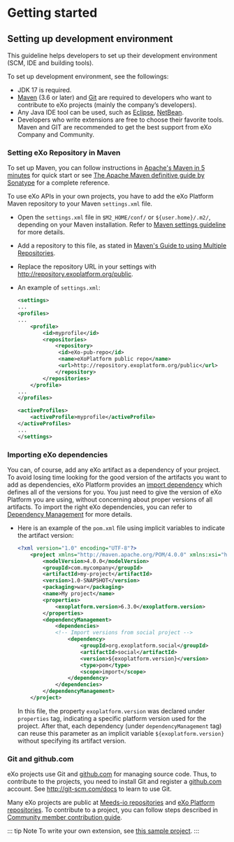 # Getting started

## Setting up development environment

This guideline helps developers to set up their development environment (SCM, IDE and building tools).

To set up development environment, see the followings:

- JDK 17 is required.
- [Maven](https://maven.apache.org/guides/getting-started/maven-in-five-minutes.html) (3.6 or later) and [Git](#git-and-github-com) are required to developers who want to contribute to eXo projects (mainly the company’s developers).
- Any Java IDE tool can be used, such as [Eclipse](https://www.eclipse.org), [NetBean](https://netbeans.org).
- Developers who write extensions are free to choose their favorite tools. Maven and GIT are recommended to get the best support from eXo Company and Community.

### Setting eXo Repository in Maven

To set up Maven, you can follow instructions in [Apache's Maven in 5 minutes](http://maven.apache.org/guides/getting-started/maven-in-five-minutes.html) for quick start or see [The Apache Maven definitive guide by
Sonatype](http://books.sonatype.com/mvnref-book/reference/index.html) for a complete reference.

To use eXo APIs in your own projects, you have to add the eXo Platform Maven repository to your Maven `settings.xml` file.

- Open the `settings.xml` file in `$M2_HOME/conf/` or `${user.home}/.m2/`, depending on your Maven installation. Refer to [Maven settings guideline](http://maven.apache.org/settings.html) for more details.

- Add a repository to this file, as stated in [Maven's Guide to using Multiple Repositories](http://maven.apache.org/guides/mini/guide-multiple-repositories.html).

- Replace the repository URL in your settings with <http://repository.exoplatform.org/public>.

- An example of `settings.xml`:

  ``` xml
  <settings>
  ...
  <profiles>
  ...
      <profile>
          <id>myprofile</id>
          <repositories>
              <repository>
               <id>eXo-pub-repo</id>
               <name>eXoPlatform public repo</name>
               <url>http://repository.exoplatform.org/public</url>
              </repository>
          </repositories>
      </profile>
  ...
  </profiles>
  
  <activeProfiles>
      <activeProfile>myprofile</activeProfile>
  </activeProfiles>
  ...
  </settings>
  ```

### Importing eXo dependencies

You can, of course, add any eXo artifact as a dependency of your project. To avoid losing time looking for the good version of the artifacts you want to add as dependencies, eXo Platform provides an [import
dependency](https://repository.exoplatform.org/content/groups/public/org/exoplatform/social/social/) which defines all of the versions for you. You just need to give the version of eXo Platform you are using, without concerning about proper versions of all artifacts. To import the right eXo dependencies, you can refer to [Dependency Management](http://maven.apache.org/guides/introduction/introduction-to-dependency-mechanism.html#Dependency_Management) for more details.

- Here is an example of the `pom.xml` file using implicit variables to
  indicate the artifact version:

  ``` xml
  <?xml version="1.0" encoding="UTF-8"?>
      <project xmlns="http://maven.apache.org/POM/4.0.0" xmlns:xsi="http://www.w3.org/2001/XMLSchema-instance" xsi:schemaLocation="http://maven.apache.org/POM/4.0.0 http://maven.apache.org/xsd/maven-4.0.0.xsd">
          <modelVersion>4.0.0</modelVersion>
          <groupId>com.mycompany</groupId>  
          <artifactId>my-project</artifactId>
          <version>1.0-SNAPSHOT</version>
          <packaging>war</packaging>
          <name>My project</name>
          <properties>
              <exoplatform.version>6.3.0</exoplatform.version>
          </properties>
          <dependencyManagement>
              <dependencies>
              <!-- Import versions from social project -->
                  <dependency>
                      <groupId>org.exoplatform.social</groupId>
                      <artifactId>social</artifactId>
                      <version>${exoplatform.version}</version>
                      <type>pom</type>
                      <scope>import</scope>
                  </dependency>
              </dependencies>
          </dependencyManagement>
      </project>
  ```

  In this file, the property `exoplatform.version` was declared under `properties` tag, indicating a specific platform version used for the project. After that, each dependency (under `dependencyManagement` tag) can reuse this parameter as an implicit variable `${exoplatform.version}` without specifying its artifact version.

### Git and github.com

eXo projects use Git and [github.com](https://github.com) for managing source code. Thus, to contribute to the projects, you need to install Git and register a [github.com](https://github.com) account. See <http://git-scm.com/docs> to learn to use Git.

Many eXo projects are public at [Meeds-io
repositories](https://github.com/meeds-io/) and [eXo Platform repositories](https://github.com/exoplatform/). To contribute to a project, you can follow steps described in [Community member
contribution guide](http://developer.exoplatform.org/#id-community-contributions).

::: tip Note
To write your own extension, see [this sample project](https://github.com/exo-samples/docs-samples/tree/master/custom-extension).
:::

<!--
## How to contribute on eXo Platform
> 🚧 Work in progress

## Customization Capabilities with eXo Platform
::: warning
🚧🛑 To rework
:::
eXo Platform can be easily customized and extended by:

- Creating extensions that allows you to customize all resources of
  eXo Platform, including templates, skin, default configuration, and
  more.
- Creating new applications (portlets or gadgets) that you can add to
  your portal's pages.

### Extensions

Almost everything in eXo Platform can be customized through extensions.
The main concept behind extensions is that resources of your extensions
will override resources of eXo Platform. See `eXo Platform Extensions
<PLFDevGuide.eXoAdd-ons.PortalExtension>` for more details.

Here are some examples of what can be done with extensions:

- Creating a site with some pages and navigations.
- Customizing internationalized labels.
- Changing the default connector for users/groups/roles.
- Creating and customizing a new site. See `Creating a new site
  <#PLFDevGuide.Site.CreateNew>` for details.
- Adding or removing languages. See `Adding/Removing a language
  <#PLFDevGuide.Site.Features.Languages>` for details.
- Creating a new skin for `your site
  <#PLFDevGuide.Site.LookAndFeel.CreatingNewSiteSkin>` and `portlet
  <#PLFDevGuide.Site.LookAndFeel.CreatingNewPortletSkin>`.
- Creating and customizing templates for content. See `Developing
  Content <#PLFDevGuide.DevelopingContent>` for more details.
- Creating a Groovy REST script in your extension that will be loaded
  at startup by the REST engine. See `Using Groovy REST service
  <#PLFDevGuide.DevelopingRESTServices.UsingGroovyRESTService>` for
  more details.

### Applications

Applications are blocks that compose a portal page. eXo Platform comes
with a lot of out-of-the-box applications which allow you to display a
navigation menu, display a content or a list of content, manage
bookmarks, display your next calendar events, and more. Also, you can
create your own applications.

From a technical point of view, an application can be either a portlet
or a gadget. Therefore, it is important to understand distinctions
between gadgets and portlets. While portlets are user interface
components that provide fragments of markup code from the server side,
gadgets generate dynamic web content on the client side. With gadgets,
small applications can be built quickly, and mashed up on the client
side using lightweight Web-Oriented Architecture (WOA) technologies,
like REST or RSS.

-->
